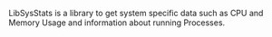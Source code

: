 LibSysStats is a library to get system specific data such as CPU and Memory Usage and information about running Processes.
